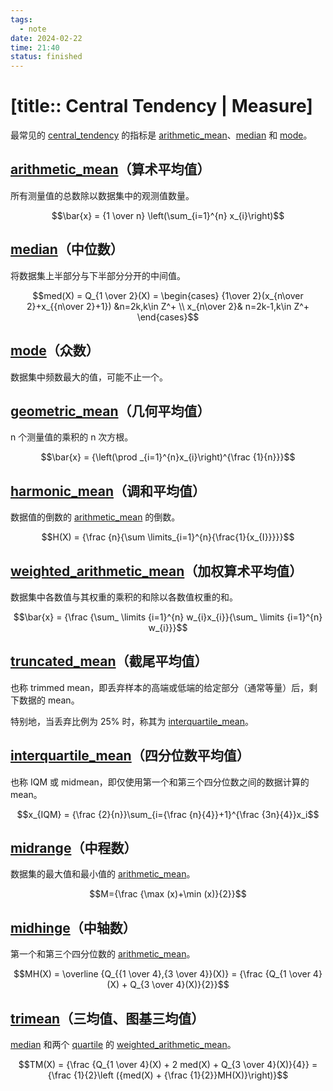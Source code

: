 ```yaml
---
tags:
  - note
date: 2024-02-22
time: 21:40
status: finished
---
```


# [title:: Central Tendency | Measure]

最常见的 [central_tendency](central_tendency) 的指标是 [arithmetic_mean](arithmetic_mean)、[median](median) 和 [mode](mode)。

## [arithmetic_mean](concepts/arithmetic_mean)（算术平均值）

所有测量值的总数除以数据集中的观测值数量。

$$\bar{x} = {1 \over n} \left(\sum_{i=1}^{n} x_{i}\right)$$

## [median](median.md)（中位数）

将数据集上半部分与下半部分分开的中间值。

$$med(X) = Q_{1 \over 2}(X) = \begin{cases} {1\over 2}(x_{n\over 2}+x_{{n\over 2}+1}) &n=2k,k\in Z^+ \\ x_{n\over 2}& n=2k-1,k\in Z^+ \end{cases}$$

## [mode](mode.md)（众数）

数据集中频数最大的值，可能不止一个。

## [geometric_mean](geometric_mean)（几何平均值）

n 个测量值的乘积的 n 次方根。

$$\bar{x} = {\left(\prod _{i=1}^{n}x_{i}\right)^{\frac {1}{n}}}$$

## [harmonic_mean](harmonic_mean)（调和平均值）

数据值的倒数的 [arithmetic_mean](arithmetic_mean.md) 的倒数。

$$H(X) = {\frac {n}{\sum \limits_{i=1}^{n}{\frac{1}{x_{I}}}}}$$

## [weighted_arithmetic_mean](weighted_arithmetic_mean)（加权算术平均值）

数据集中各数值与其权重的乘积的和除以各数值权重的和。

$$\bar{x} = {\frac {\sum_ \limits {i=1}^{n} w_{i}x_{i}}{\sum_ \limits {i=1}^{n} w_{i}}}$$

## [truncated_mean](truncated_mean)（截尾平均值）

也称 trimmed mean，即丢弃样本的高端或低端的给定部分（通常等量）后，剩下数据的 mean。

特别地，当丢弃比例为 25% 时，称其为 [interquartile_mean](interquartile_mean)。

## [interquartile_mean](interquartile_mean.md)（四分位数平均值）

也称 IQM 或 midmean，即仅使用第一个和第三个四分位数之间的数据计算的 mean。

$$x_{IQM} = {\frac {2}{n}}\sum_{i={\frac {n}{4}}+1}^{\frac {3n}{4}}x_i$$

## [midrange](midrange)（中程数）

数据集的最大值和最小值的 [arithmetic_mean](arithmetic_mean.md)。

$$M={\frac {\max (x)+\min (x)}{2}}$$

## [midhinge](midhinge)（中轴数）

第一个和第三个四分位数的 [arithmetic_mean](arithmetic_mean.md)。

$$MH(X) = \overline {Q_{{1 \over 4},{3 \over 4}}(X)} = {\frac {Q_{1 \over 4}(X) + Q_{3 \over 4}(X)}{2}}$$

## [trimean](trimean)（三均值、图基三均值）

[median](median.md) 和两个 [quartile](quartile) 的 [weighted_arithmetic_mean](weighted_arithmetic_mean.md)。

$$TM(X) = {\frac {Q_{1 \over 4}(X) + 2 med(X) + Q_{3 \over 4}(X)}{4}} = {\frac {1}{2}\left ({med(X) + {\frac {1}{2}}MH(X)}\right)}$$
